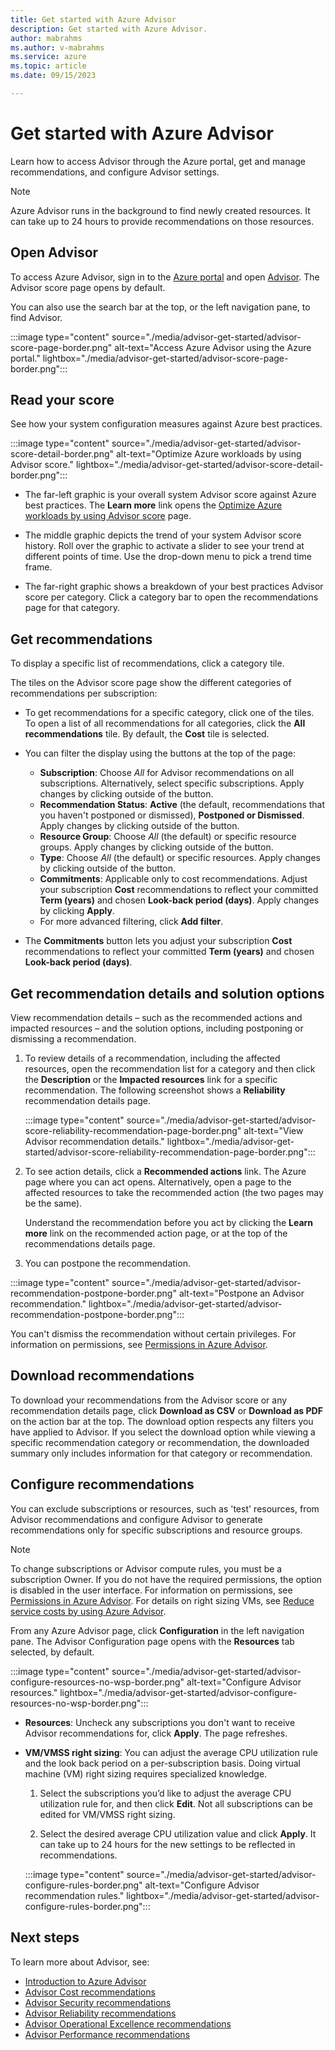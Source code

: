 ```yaml
---
title: Get started with Azure Advisor
description: Get started with Azure Advisor.
author: mabrahms
ms.author: v-mabrahms
ms.service: azure
ms.topic: article
ms.date: 09/15/2023

---
```


# Get started with Azure Advisor

Learn how to access Advisor through the Azure portal, get and manage recommendations, and configure Advisor settings.

> [!NOTE]
> Azure Advisor runs in the background to find newly created resources. It can take up to 24 hours to provide recommendations on those resources.

## Open Advisor

To access Azure Advisor, sign in to the [Azure portal](https://portal.azure.com) and open [Advisor](https://aka.ms/azureadvisordashboard). The Advisor score page opens by default. 

You can also use the search bar at the top, or the left navigation pane, to find Advisor.

:::image type="content" source="./media/advisor-get-started/advisor-score-page-border.png" alt-text="Access Azure Advisor using the Azure portal." lightbox="./media/advisor-get-started/advisor-score-page-border.png":::

## Read your score
See how your system configuration measures against Azure best practices.

:::image type="content" source="./media/advisor-get-started/advisor-score-detail-border.png" alt-text="Optimize Azure workloads by using Advisor score." lightbox="./media/advisor-get-started/advisor-score-detail-border.png":::

* The far-left graphic is your overall system Advisor score against Azure best practices. The **Learn more** link opens the [Optimize Azure workloads by using Advisor score](azure-advisor-score.md) page. 

* The middle graphic depicts the trend of your system Advisor score history. Roll over the graphic to activate a slider to see your trend at different points of time. Use the drop-down menu to pick a trend time frame.

* The far-right graphic shows a breakdown of your best practices Advisor score per category. Click a category bar to open the recommendations page for that category.

## Get recommendations

To display a specific list of recommendations, click a category tile. 

The tiles on the Advisor score page show the different categories of recommendations per subscription:  

* To get recommendations for a specific category, click one of the tiles. To open a list of all recommendations for all categories, click the **All recommendations** tile. By default, the **Cost** tile is selected. 

* You can filter the display using the buttons at the top of the page:
   * **Subscription**: Choose *All* for Advisor recommendations on all subscriptions. Alternatively, select specific subscriptions. Apply changes by clicking outside of the button.
   * **Recommendation Status**: **Active** (the default, recommendations that you haven't postponed or dismissed), **Postponed or Dismissed**. Apply changes by clicking outside of the button.
   * **Resource Group**: Choose *All* (the default) or specific resource groups. Apply changes by clicking outside of the button.
   * **Type**: Choose *All* (the default) or specific resources. Apply changes by clicking outside of the button.
   * **Commitments**: Applicable only to cost recommendations. Adjust your subscription **Cost** recommendations to reflect your committed **Term (years)** and chosen **Look-back period (days)**. Apply changes by clicking **Apply**.
   * For more advanced filtering, click **Add filter**.

* The **Commitments** button lets you adjust your subscription **Cost** recommendations to reflect your committed **Term (years)** and chosen **Look-back period (days)**.

## Get recommendation details and solution options

View recommendation details – such as the recommended actions and impacted resources – and the solution options, including postponing or dismissing a recommendation.

1. To review details of a recommendation, including the affected resources, open the recommendation list for a category and then click the **Description** or the **Impacted resources** link for a specific recommendation. The following screenshot shows a **Reliability** recommendation details page.

   :::image type="content" source="./media/advisor-get-started/advisor-score-reliability-recommendation-page-border.png" alt-text="View Advisor recommendation details." lightbox="./media/advisor-get-started/advisor-score-reliability-recommendation-page-border.png":::

1. To see action details, click a **Recommended actions** link. The Azure page where you can act opens. Alternatively, open a page to the affected resources to take the recommended action (the two pages may be the same).
  
   Understand the recommendation before you act by clicking the **Learn more** link on the recommended action page, or at the top of the recommendations details page.

1.   You can postpone the recommendation.
   
   :::image type="content" source="./media/advisor-get-started/advisor-recommendation-postpone-border.png" alt-text="Postpone an Advisor recommendation." lightbox="./media/advisor-get-started/advisor-recommendation-postpone-border.png":::

   You can't dismiss the recommendation without certain privileges. For information on permissions, see [Permissions in Azure Advisor](permissions.md).

## Download recommendations

To download your recommendations from the Advisor score or any recommendation details page, click **Download as CSV** or **Download as PDF** on the action bar at the top. The download option respects any filters you have applied to Advisor.  If you select the download option while viewing a specific recommendation category or recommendation, the downloaded summary only includes information for that category or recommendation.

## Configure recommendations

You can exclude subscriptions or resources, such as 'test' resources, from Advisor recommendations and configure Advisor to generate recommendations only for specific subscriptions and resource groups.

> [!NOTE]
> To change subscriptions or Advisor compute rules, you must be a subscription Owner.  If you do not have the required permissions, the option is disabled in the user interface. For information on permissions, see [Permissions in Azure Advisor](permissions.md). For details on right sizing VMs, see [Reduce service costs by using Azure Advisor](advisor-cost-recommendations.md).

From any Azure Advisor page, click **Configuration** in the left navigation pane. The Advisor Configuration page opens with the **Resources** tab selected, by default. 

:::image type="content" source="./media/advisor-get-started/advisor-configure-resources-no-wsp-border.png" alt-text="Configure Advisor resources." lightbox="./media/advisor-get-started/advisor-configure-resources-no-wsp-border.png":::

* **Resources**: Uncheck any subscriptions you don't want to receive Advisor recommendations for, click **Apply**. The page refreshes.

* **VM/VMSS right sizing**: You can adjust the average CPU utilization rule and the look back period on a per-subscription basis. Doing virtual machine (VM) right sizing requires specialized knowledge.

  1. Select the subscriptions you’d like to adjust the average CPU utilization rule for, and then click **Edit**. Not all subscriptions can be edited for VM/VMSS right sizing.
    
  1. Select the desired average CPU utilization value and click **Apply**. It can take up to 24 hours for the new settings to be reflected in recommendations.

  :::image type="content" source="./media/advisor-get-started/advisor-configure-rules-border.png" alt-text="Configure Advisor recommendation rules." lightbox="./media/advisor-get-started/advisor-configure-rules-border.png":::

## Next steps

To learn more about Advisor, see:

- [Introduction to Azure Advisor](advisor-overview.md)
- [Advisor Cost recommendations](advisor-cost-recommendations.md)
- [Advisor Security recommendations](advisor-security-recommendations.md)
- [Advisor Reliability recommendations](advisor-high-availability-recommendations.md)
- [Advisor Operational Excellence recommendations](advisor-operational-excellence-recommendations.md)
- [Advisor Performance recommendations](advisor-performance-recommendations.md)
